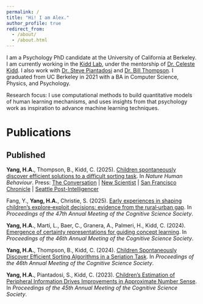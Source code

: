 ```yaml
---
permalink: /
title: "Hi! I am Alex."
author_profile: true
redirect_from: 
  - /about/
  - /about.html
---
```


I am a Psychology PhD candidate at the University of California at Berkeley. I am currently working in the [Kidd Lab](https://www.kiddlab.com/), under the mentorship of [Dr. Celeste Kidd](https://psychology.berkeley.edu/people/celeste-kidd). I also work with [Dr. Steve Piantadosi](http://colala.berkeley.edu/people/piantadosi/) and [Dr. Bill Thompson](https://billdthompson.github.io/). I graduated from UC Berkeley in 2021 with a BA in Computer Science, Physics, and Psychology.

Research focus: I use computational methods to build quantitative models of human learning mechanisms, and uses insights from that psychology work as inspiration to advance machine learning techniques.

# Publications
## Published
**Yang, H.A.**, Thompson, B., Kidd, C. (2025). [Children spontaneously discover efficient solutions to a difficult sorting task](https://www.nature.com/articles/s41562-025-02302-6). In *Nature Human Behaviour*. Press: [The Conversation](https://theconversation.com/children-can-be-systematic-problem-solvers-at-younger-ages-than-psychologists-had-thought-new-research-266438) | [New Scientist](https://www.newscientist.com/article/2498204-kids-as-young-as-4-innately-use-sorting-algorithms-to-solve-problems/) | [San Francisco Chronicle](https://www.sfchronicle.com/news/article/children-can-be-systematic-problem-solvers-at-21082500.php) | [Seattle Post-Intelligencer](https://www.seattlepi.com/news/article/children-can-be-systematic-problem-solvers-at-21082500.php)

Fang, Y., **Yang, H.A.**, Christie, S. (2025). [Early experiences in shaping children’s explore‑exploit decisions: evidence from the rural‑urban gap](https://escholarship.org/uc/item/3mh3v6b5). In *Proceedings of the 47th Annual Meeting of the Cognitive Science Society*.

**Yang, H.A.**, Martí, L., Baer, C., Granera, A., Palmeri, H., Kidd, C. (2024). [Emergence of certainty representations for guiding concept learning](https://escholarship.org/uc/item/0wq6g5px). In *Proceedings of the 46th Annual Meeting of the Cognitive Science Society*.

**Yang, H.A.**, Thompson, B., Kidd, C. (2024). [Children Spontaneously Discover Efficient Sorting Algorithms in a Seriation Task](https://escholarship.org/uc/item/7tj838s0). In *Proceedings of the 46th Annual Meeting of the Cognitive Science Society*.

**Yang, H.A.**, Piantadosi, S., Kidd, C. (2023). [Children’s Estimation of Peripheral Information Drives Improvements in Approximate Number Sense](https://escholarship.org/uc/item/783678kv). In *Proceedings of the 45th Annual Meeting of the Cognitive Science Society*.